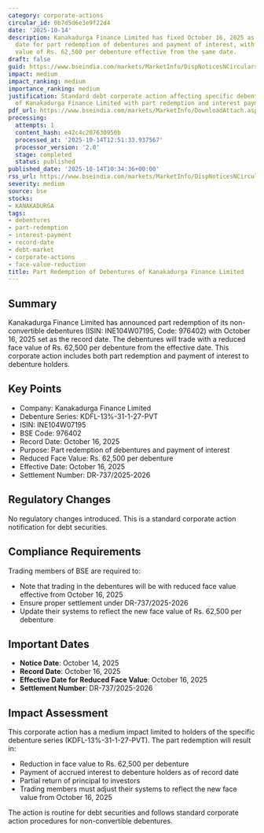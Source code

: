 ```yaml
---
category: corporate-actions
circular_id: 0b7d5d6e3e9f22d4
date: '2025-10-14'
description: Kanakadurga Finance Limited has fixed October 16, 2025 as the record
  date for part redemption of debentures and payment of interest, with reduced face
  value of Rs. 62,500 per debenture effective from the same date.
draft: false
guid: https://www.bseindia.com/markets/MarketInfo/DispNoticesNCirculars.aspx?Noticeid={A55F2DBA-11AB-4E6E-93B3-CD1948AED048}&noticeno=20251014-15&dt=10/14/2025&icount=15&totcount=34&flag=0
impact: medium
impact_ranking: medium
importance_ranking: medium
justification: Standard debt corporate action affecting specific debenture holders
  of Kanakadurga Finance Limited with part redemption and interest payment
pdf_url: https://www.bseindia.com/markets/MarketInfo/DownloadAttach.aspx?id=20251014-15&attachedId=
processing:
  attempts: 1
  content_hash: e42c4c207630950b
  processed_at: '2025-10-14T12:51:33.937567'
  processor_version: '2.0'
  stage: completed
  status: published
published_date: '2025-10-14T10:34:36+00:00'
rss_url: https://www.bseindia.com/markets/MarketInfo/DispNoticesNCirculars.aspx?Noticeid={A55F2DBA-11AB-4E6E-93B3-CD1948AED048}&noticeno=20251014-15&dt=10/14/2025&icount=15&totcount=34&flag=0
severity: medium
source: bse
stocks:
- KANAKADURGA
tags:
- debentures
- part-redemption
- interest-payment
- record-date
- debt-market
- corporate-actions
- face-value-reduction
title: Part Redemption of Debentures of Kanakadurga Finance Limited
---
```


## Summary

Kanakadurga Finance Limited has announced part redemption of its non-convertible debentures (ISIN: INE104W07195, Code: 976402) with October 16, 2025 set as the record date. The debentures will trade with a reduced face value of Rs. 62,500 per debenture from the effective date. This corporate action includes both part redemption and payment of interest to debenture holders.

## Key Points

- Company: Kanakadurga Finance Limited
- Debenture Series: KDFL-13%-31-1-27-PVT
- ISIN: INE104W07195
- BSE Code: 976402
- Record Date: October 16, 2025
- Purpose: Part redemption of debentures and payment of interest
- Reduced Face Value: Rs. 62,500 per debenture
- Effective Date: October 16, 2025
- Settlement Number: DR-737/2025-2026

## Regulatory Changes

No regulatory changes introduced. This is a standard corporate action notification for debt securities.

## Compliance Requirements

Trading members of BSE are required to:
- Note that trading in the debentures will be with reduced face value effective from October 16, 2025
- Ensure proper settlement under DR-737/2025-2026
- Update their systems to reflect the new face value of Rs. 62,500 per debenture

## Important Dates

- **Notice Date**: October 14, 2025
- **Record Date**: October 16, 2025
- **Effective Date for Reduced Face Value**: October 16, 2025
- **Settlement Number**: DR-737/2025-2026

## Impact Assessment

This corporate action has a medium impact limited to holders of the specific debenture series (KDFL-13%-31-1-27-PVT). The part redemption will result in:
- Reduction in face value to Rs. 62,500 per debenture
- Payment of accrued interest to debenture holders as of record date
- Partial return of principal to investors
- Trading members must adjust their systems to reflect the new face value from October 16, 2025

The action is routine for debt securities and follows standard corporate action procedures for non-convertible debentures.